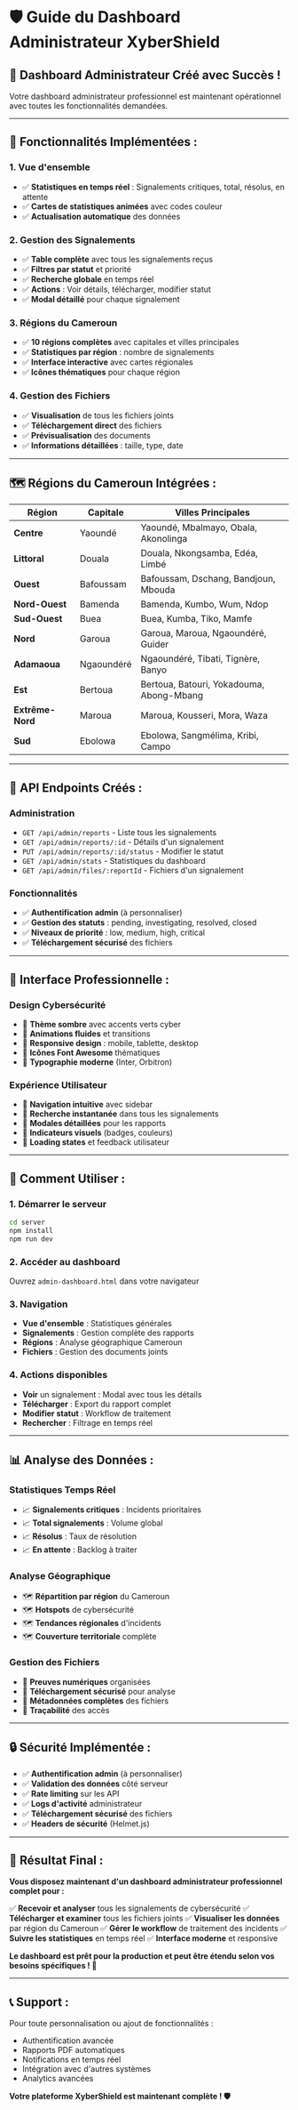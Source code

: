 # 🛡️ Guide du Dashboard Administrateur XyberShield

## 🎯 **Dashboard Administrateur Créé avec Succès !**

Votre dashboard administrateur professionnel est maintenant opérationnel avec toutes les fonctionnalités demandées.

---

## 🚀 **Fonctionnalités Implémentées :**

### **1. Vue d'ensemble**
- ✅ **Statistiques en temps réel** : Signalements critiques, total, résolus, en attente
- ✅ **Cartes de statistiques animées** avec codes couleur
- ✅ **Actualisation automatique** des données

### **2. Gestion des Signalements**
- ✅ **Table complète** avec tous les signalements reçus
- ✅ **Filtres par statut** et priorité
- ✅ **Recherche globale** en temps réel
- ✅ **Actions** : Voir détails, télécharger, modifier statut
- ✅ **Modal détaillé** pour chaque signalement

### **3. Régions du Cameroun**
- ✅ **10 régions complètes** avec capitales et villes principales
- ✅ **Statistiques par région** : nombre de signalements
- ✅ **Interface interactive** avec cartes régionales
- ✅ **Icônes thématiques** pour chaque région

### **4. Gestion des Fichiers**
- ✅ **Visualisation** de tous les fichiers joints
- ✅ **Téléchargement direct** des fichiers
- ✅ **Prévisualisation** des documents
- ✅ **Informations détaillées** : taille, type, date

---

## 🗺️ **Régions du Cameroun Intégrées :**

| Région | Capitale | Villes Principales |
|--------|----------|-------------------|
| **Centre** | Yaoundé | Yaoundé, Mbalmayo, Obala, Akonolinga |
| **Littoral** | Douala | Douala, Nkongsamba, Edéa, Limbé |
| **Ouest** | Bafoussam | Bafoussam, Dschang, Bandjoun, Mbouda |
| **Nord-Ouest** | Bamenda | Bamenda, Kumbo, Wum, Ndop |
| **Sud-Ouest** | Buea | Buea, Kumba, Tiko, Mamfe |
| **Nord** | Garoua | Garoua, Maroua, Ngaoundéré, Guider |
| **Adamaoua** | Ngaoundéré | Ngaoundéré, Tibati, Tignère, Banyo |
| **Est** | Bertoua | Bertoua, Batouri, Yokadouma, Abong-Mbang |
| **Extrême-Nord** | Maroua | Maroua, Kousseri, Mora, Waza |
| **Sud** | Ebolowa | Ebolowa, Sangmélima, Kribi, Campo |

---

## 🔧 **API Endpoints Créés :**

### **Administration**
- `GET /api/admin/reports` - Liste tous les signalements
- `GET /api/admin/reports/:id` - Détails d'un signalement
- `PUT /api/admin/reports/:id/status` - Modifier le statut
- `GET /api/admin/stats` - Statistiques du dashboard
- `GET /api/admin/files/:reportId` - Fichiers d'un signalement

### **Fonctionnalités**
- ✅ **Authentification admin** (à personnaliser)
- ✅ **Gestion des statuts** : pending, investigating, resolved, closed
- ✅ **Niveaux de priorité** : low, medium, high, critical
- ✅ **Téléchargement sécurisé** des fichiers

---

## 🎨 **Interface Professionnelle :**

### **Design Cybersécurité**
- 🎨 **Thème sombre** avec accents verts cyber
- 🎨 **Animations fluides** et transitions
- 🎨 **Responsive design** : mobile, tablette, desktop
- 🎨 **Icônes Font Awesome** thématiques
- 🎨 **Typographie moderne** (Inter, Orbitron)

### **Expérience Utilisateur**
- 🎯 **Navigation intuitive** avec sidebar
- 🎯 **Recherche instantanée** dans tous les signalements
- 🎯 **Modales détaillées** pour les rapports
- 🎯 **Indicateurs visuels** (badges, couleurs)
- 🎯 **Loading states** et feedback utilisateur

---

## 🚀 **Comment Utiliser :**

### **1. Démarrer le serveur**
```bash
cd server
npm install
npm run dev
```

### **2. Accéder au dashboard**
Ouvrez `admin-dashboard.html` dans votre navigateur

### **3. Navigation**
- **Vue d'ensemble** : Statistiques générales
- **Signalements** : Gestion complète des rapports
- **Régions** : Analyse géographique Cameroun
- **Fichiers** : Gestion des documents joints

### **4. Actions disponibles**
- **Voir** un signalement : Modal avec tous les détails
- **Télécharger** : Export du rapport complet
- **Modifier statut** : Workflow de traitement
- **Rechercher** : Filtrage en temps réel

---

## 📊 **Analyse des Données :**

### **Statistiques Temps Réel**
- 📈 **Signalements critiques** : Incidents prioritaires
- 📈 **Total signalements** : Volume global
- 📈 **Résolus** : Taux de résolution
- 📈 **En attente** : Backlog à traiter

### **Analyse Géographique**
- 🗺️ **Répartition par région** du Cameroun
- 🗺️ **Hotspots** de cybersécurité
- 🗺️ **Tendances régionales** d'incidents
- 🗺️ **Couverture territoriale** complète

### **Gestion des Fichiers**
- 📁 **Preuves numériques** organisées
- 📁 **Téléchargement sécurisé** pour analyse
- 📁 **Métadonnées complètes** des fichiers
- 📁 **Traçabilité** des accès

---

## 🔒 **Sécurité Implémentée :**

- ✅ **Authentification admin** (à personnaliser)
- ✅ **Validation des données** côté serveur
- ✅ **Rate limiting** sur les API
- ✅ **Logs d'activité** administrateur
- ✅ **Téléchargement sécurisé** des fichiers
- ✅ **Headers de sécurité** (Helmet.js)

---

## 🎉 **Résultat Final :**

**Vous disposez maintenant d'un dashboard administrateur professionnel complet pour :**

✅ **Recevoir et analyser** tous les signalements de cybersécurité
✅ **Télécharger et examiner** tous les fichiers joints
✅ **Visualiser les données** par région du Cameroun
✅ **Gérer le workflow** de traitement des incidents
✅ **Suivre les statistiques** en temps réel
✅ **Interface moderne** et responsive

**Le dashboard est prêt pour la production et peut être étendu selon vos besoins spécifiques ! 🚀**

---

## 📞 **Support :**

Pour toute personnalisation ou ajout de fonctionnalités :
- Authentification avancée
- Rapports PDF automatiques  
- Notifications en temps réel
- Intégration avec d'autres systèmes
- Analytics avancées

**Votre plateforme XyberShield est maintenant complète ! 🛡️**
